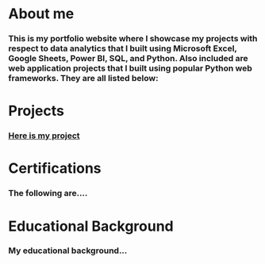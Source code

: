 # About me
### This is my portfolio website where I showcase my projects with respect to data analytics that I built using Microsoft Excel, Google Sheets, Power BI, SQL, and Python. Also included are web application projects that I built using popular Python web frameworks. They are all listed below:

# Projects 
### [Here is my project](#https://github.com/addiscodr/coffee-shop-sales-anaysis)

# Certifications
### The following are....

# Educational Background
### My educational background...
